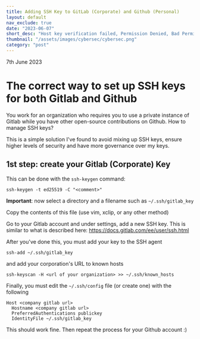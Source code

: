 ```yaml
---
title: Adding SSH Key to GitLab (Corporate) and Github (Personal)
layout: default
nav_exclude: true
date: "2023-06-07"
short_desc: "Host key verification failed, Permission Denied, Bad Permissions, Error in libcrypto and other annoying issues you can prevent by ssh keys organization"
thumbnail: "/assets/images/cybersec/cybersec.png"
category: "post"
---
```

7th June 2023
# The correct way to set up SSH keys for both Gitlab and Github

You work for an organization who requires you to use a private instance of Gitlab while you have other open-source contributions on Github. How to manage SSH keys?

This is a simple solution I've found to avoid mixing up SSH keys, ensure higher levels of security and have more governance over my keys. 

## 1st step: create your Gitlab (Corporate) Key

This can be done with the `ssh-keygen` command:

```shell
ssh-keygen -t ed25519 -C "<comment>"
```

**Important**: now select a directory and a filename such as `~/.ssh/gitlab_key`

Copy the contents of this file (use vim, xclip, or any other method)

Go to your Gitlab account and under settings, add a new SSH key. This is similar to what is described here: https://docs.gitlab.com/ee/user/ssh.html

After you've done this, you must add your key to the SSH agent

```shell
ssh-add ~/.ssh/gitlab_key
```

and add your corporation's URL to known hosts 


```shell
ssh-keyscan -H <url of your organization> >> ~/.ssh/known_hosts
```

Finally, you must edit the `~/.ssh/config` file (or create one) with the following

```shell
Host <company gitlab url>
  Hostname <company gitlab url>
  PreferredAuthentications publickey
  IdentityFile ~/.ssh/gitlab_key
```

This should work fine. Then repeat the process for your Github account :)